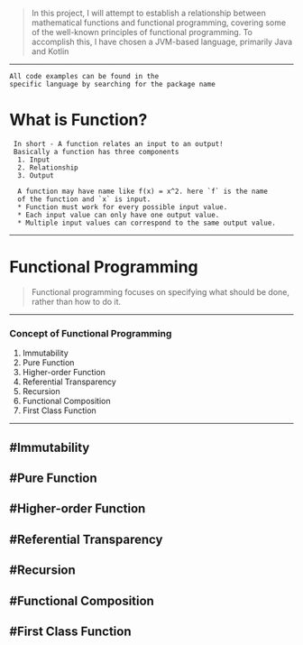 >In this project, I will attempt to establish a relationship between mathematical functions and functional programming, covering some of the well-known principles of functional programming. To accomplish this, I have chosen a JVM-based language, primarily Java and Kotlin
****
```
All code examples can be found in the 
specific language by searching for the package name 
```
# What is Function?
```
 In short - A function relates an input to an output!
 Basically a function has three components
  1. Input
  2. Relationship
  3. Output
  
  A function may have name like f(x) = x^2. here `f` is the name 
  of the function and `x` is input.
  * Function must work for every possible input value.
  * Each input value can only have one output value.
  * Multiple input values can correspond to the same output value.
```
---
# Functional Programming 
> Functional programming focuses on specifying what should be done, rather than how to do it.
***
### Concept of Functional Programming
1. Immutability  
2. Pure Function  
3. Higher-order Function
4. Referential Transparency
5. Recursion
6. Functional Composition
7. First Class Function
***

## #Immutability

## #Pure Function

## #Higher-order Function

## #Referential Transparency

## #Recursion

## #Functional Composition

## #First Class Function

